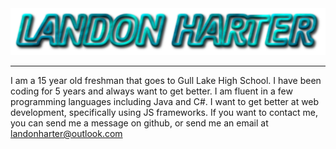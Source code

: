 <img src="./name.png">

***

I am a 15 year old freshman that goes to Gull Lake High School. I have been coding for 5 years and always want to get better. I am fluent in a few programming languages including Java and C#. I want to get better at web development, specifically using JS frameworks. If you want to contact me, you can send me a message on github, or send me an email at landonharter@outlook.com
